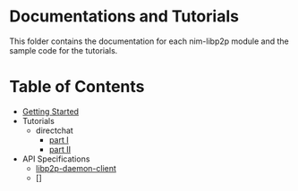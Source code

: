 # Documentations and Tutorials
This folder contains the documentation for each nim-libp2p module and the sample code for the tutorials. 

# Table of Contents 
- [Getting Started](GETTING_STARTED.md)
- Tutorials
    - directchat
        - [part I](tutorial/directchat/start.nim)
        - [part II](tutorial/directchat/second.nim)
- API Specifications
    - [libp2p-daemon-client](api/daemonapi.md)
    - []  